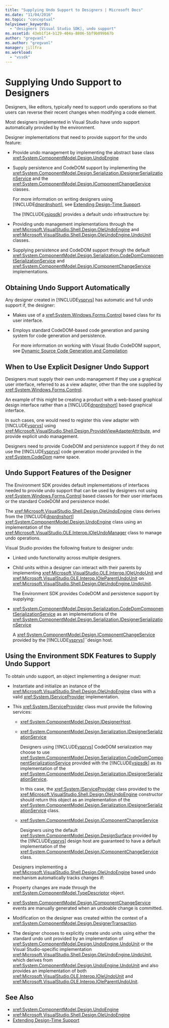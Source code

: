 ```yaml
---
title: "Supplying Undo Support to Designers | Microsoft Docs"
ms.date: "11/04/2016"
ms.topic: "conceptual"
helpviewer_keywords:
  - "designers [Visual Studio SDK], undo support"
ms.assetid: 43eb1f14-b129-404a-8806-5bf9b099b67b
author: "gregvanl"
ms.author: "gregvanl"
manager: jillfra
ms.workload:
  - "vssdk"
---
```

# Supplying Undo Support to Designers
Designers, like editors, typically need to support undo operations so that users can reverse their recent changes when modifying a code element.

 Most designers implemented in Visual Studio have undo support automatically provided by the environment.

 Designer implementations that need to provide support for the undo feature:

- Provide undo management by implementing the abstract base class <xref:System.ComponentModel.Design.UndoEngine>

- Supply persistence and CodeDOM support by implementing the <xref:System.ComponentModel.Design.Serialization.IDesignerSerializationService> and the <xref:System.ComponentModel.Design.IComponentChangeService> classes.

  For more information on writing designers using [!INCLUDE[dnprdnshort](../code-quality/includes/dnprdnshort_md.md)], see [Extending Design-Time Support](https://msdn.microsoft.com/Library/d6ac8a6a-42fd-4bc8-bf33-b212811297e2).

  The [!INCLUDE[vsipsdk](../extensibility/includes/vsipsdk_md.md)] provides a default undo infrastructure by:

- Providing undo management implementations through the <xref:Microsoft.VisualStudio.Shell.Design.OleUndoEngine> and <xref:Microsoft.VisualStudio.Shell.Design.OleUndoEngine.UndoUnit> classes.

- Supplying persistence and CodeDOM support through the default <xref:System.ComponentModel.Design.Serialization.CodeDomComponentSerializationService> and <xref:System.ComponentModel.Design.IComponentChangeService> implementations.

## Obtaining Undo Support Automatically
 Any designer created in [!INCLUDE[vsprvs](../code-quality/includes/vsprvs_md.md)] has automatic and full undo support if, the designer:

-   Makes use of a <xref:System.Windows.Forms.Control> based class for its user interface.

-   Employs standard CodeDOM-based code generation and parsing system for code generation and persistence.

     For more information on working with Visual Studio CodeDOM support, see [Dynamic Source Code Generation and Compilation](/dotnet/framework/reflection-and-codedom/dynamic-source-code-generation-and-compilation)

## When to Use Explicit Designer Undo Support
 Designers must supply their own undo management if they use a graphical user interface, referred to as a view adapter, other than the one supplied by <xref:System.Windows.Forms.Control>.

 An example of this might be creating a product with a web-based graphical design interface rather than a [!INCLUDE[dnprdnshort](../code-quality/includes/dnprdnshort_md.md)] based graphical interface.

 In such cases, one would need to register this view adapter with [!INCLUDE[vsprvs](../code-quality/includes/vsprvs_md.md)] using <xref:Microsoft.VisualStudio.Shell.Design.ProvideViewAdapterAttribute>, and provide explicit undo management.

 Designers need to provide CodeDOM and persistence support if they do not use the [!INCLUDE[vsprvs](../code-quality/includes/vsprvs_md.md)] code generation model provided in the <xref:System.CodeDom> name space.

## Undo Support Features of the Designer
 The Environment SDK provides default implementations of interfaces needed to provide undo support that can be used by designers not using <xref:System.Windows.Forms.Control> based classes for their user interfaces or the standard CodeDOM and persistence model.

 The <xref:Microsoft.VisualStudio.Shell.Design.OleUndoEngine> class derives from the [!INCLUDE[dnprdnshort](../code-quality/includes/dnprdnshort_md.md)] <xref:System.ComponentModel.Design.UndoEngine> class using an implementation of the <xref:Microsoft.VisualStudio.OLE.Interop.IOleUndoManager> class to manage undo operations.

 Visual Studio provides the following feature to designer undo:

- Linked undo functionality across multiple designers.

- Child units within a designer can interact with their parents by implementing <xref:Microsoft.VisualStudio.OLE.Interop.IOleUndoUnit> and <xref:Microsoft.VisualStudio.OLE.Interop.IOleParentUndoUnit> on <xref:Microsoft.VisualStudio.Shell.Design.OleUndoEngine.UndoUnit>.

  The Environment SDK provides CodeDOM and persistence support by supplying:

- <xref:System.ComponentModel.Design.Serialization.CodeDomComponentSerializationService> as an implementations of the <xref:System.ComponentModel.Design.Serialization.IDesignerSerializationService>

  A <xref:System.ComponentModel.Design.IComponentChangeService> provided by the [!INCLUDE[vsprvs](../code-quality/includes/vsprvs_md.md)]``design host.

## Using the Environment SDK Features to Supply Undo Support
 To obtain undo support, an object implementing a designer must:

- Instantiate and initialize an instance of the <xref:Microsoft.VisualStudio.Shell.Design.OleUndoEngine> class with a valid <xref:System.IServiceProvider> implementation.

- This <xref:System.IServiceProvider> class must provide the following services:

  - <xref:System.ComponentModel.Design.IDesignerHost>.

  - <xref:System.ComponentModel.Design.Serialization.IDesignerSerializationService>

     Designers using [!INCLUDE[vsprvs](../code-quality/includes/vsprvs_md.md)] CodeDOM serialization may choose to use <xref:System.ComponentModel.Design.Serialization.CodeDomComponentSerializationService> provided with the [!INCLUDE[vsipsdk](../extensibility/includes/vsipsdk_md.md)] as its implementation of the <xref:System.ComponentModel.Design.Serialization.IDesignerSerializationService>.

     In this case, the <xref:System.IServiceProvider> class provided to the <xref:Microsoft.VisualStudio.Shell.Design.OleUndoEngine> constructor should return this object as an implementation of the <xref:System.ComponentModel.Design.Serialization.IDesignerSerializationService> class.

  - <xref:System.ComponentModel.Design.IComponentChangeService>

     Designers using the default <xref:System.ComponentModel.Design.DesignSurface> provided by the [!INCLUDE[vsprvs](../code-quality/includes/vsprvs_md.md)] design host are guaranteed to have a default implementation of the <xref:System.ComponentModel.Design.IComponentChangeService> class.

  Designers implementing a <xref:Microsoft.VisualStudio.Shell.Design.OleUndoEngine> based undo mechanism automatically tracks changes if:

- Property changes are made through the <xref:System.ComponentModel.TypeDescriptor> object.

- <xref:System.ComponentModel.Design.IComponentChangeService> events are manually generated when an undoable change is committed.

- Modification on the designer was created within the context of a <xref:System.ComponentModel.Design.DesignerTransaction>.

- The designer chooses to explicitly create undo units using either the standard undo unit provided by an implementation of <xref:System.ComponentModel.Design.UndoEngine.UndoUnit> or the Visual Studio-specific implementation <xref:Microsoft.VisualStudio.Shell.Design.OleUndoEngine.UndoUnit>, which derives from <xref:System.ComponentModel.Design.UndoEngine.UndoUnit> and also provides an implementation of both <xref:Microsoft.VisualStudio.OLE.Interop.IOleUndoUnit> and <xref:Microsoft.VisualStudio.OLE.Interop.IOleParentUndoUnit>.

## See Also
- <xref:System.ComponentModel.Design.UndoEngine>
- <xref:Microsoft.VisualStudio.Shell.Design.OleUndoEngine>
- [Extending Design-Time Support](https://msdn.microsoft.com/Library/d6ac8a6a-42fd-4bc8-bf33-b212811297e2)